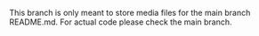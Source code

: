 This branch is only meant to store media files for the main branch README.md.
For actual code please check the main branch.
